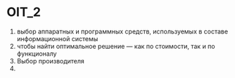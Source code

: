 # OIT_2
1. выбор аппаратных и программных средств, используемых в составе информационной системы
2. чтобы найти оптимальное решение — как по стоимости, так и по функционалу
3. Выбор производителя
4. 
